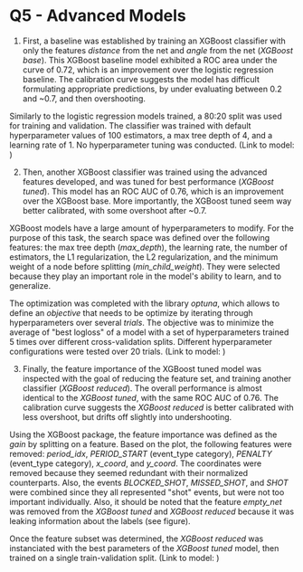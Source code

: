 # Q5 - Advanced Models

1. First, a baseline was established by training an XGBoost classifier with only the features *distance* from the net and *angle* from the net (*XGBoost base*). This XGBoost baseline model exhibited a ROC area under the curve of 0.72, which is an improvement over the logistic regression baseline. The calibration curve suggests the model has difficult formulating appropriate predictions, by under evaluating between 0.2 and ~0.7, and then overshooting.

Similarly to the logistic regression models trained, a 80:20 split was used for training and validation. The classifier was trained with default hyperparameter values of 100 estimators, a max tree depth of 4, and a learning rate of 1. No hyperparameter tuning was conducted. (Link to model: )

2. Then, another XGBoost classifier was trained using the advanced features developed, and was tuned for best performance (*XGBoost tuned*). This model has an ROC AUC of 0.76, which is an improvement over the XGBoost base. More importantly, the XGBoost tuned seem way better calibrated, with some overshoot after ~0.7.

XGBoost models have a large amount of hyperparameters to modify. For the purpose of this task, the search space was defined over the following features: the max tree depth (*max_depth*), the learning rate, the number of estimators, the L1 regularization, the L2 regularization, and the minimum weight of a node before splitting (*min_child_weight*). They were selected because they play an important role in the model's ability to learn, and to generalize.

The optimization was completed with the library *optuna*, which allows to define an *objective* that needs to be optimize by iterating through hyperparameters over several *trials*. The objective was to minimize the average of "best logloss" of a model with a set of hyperparameters trained 5 times over different cross-validation splits. Different hyperparameter configurations were tested over 20 trials. (Link to model: )

3. Finally, the feature importance of the XGBoost tuned model was inspected with the goal of reducing the feature set, and training another classifier (*XGBoost reduced*). The overall performance is almost identical to the *XGBoost tuned*, with the same ROC AUC of 0.76. The calibration curve suggests the *XGBoost reduced* is better calibrated with less overshoot, but drifts off slightly into undershooting.

Using the XGBoost package, the feature importance was defined as the *gain* by splitting on a feature. Based on the plot, the following features were removed: *period_idx*, *PERIOD_START* (event_type category), *PENALTY* (event_type category), *x_coord*, and *y_coord*. The coordinates were removed because they seemed redundant with their normalized counterparts. Also, the events *BLOCKED_SHOT*, *MISSED_SHOT*, and *SHOT* were combined since they all represented "shot" events, but were not too important individually. Also, it should be noted that the feature *empty_net* was removed from the *XGBoost tuned* and *XGBoost reduced* because it was leaking information about the labels (see figure).

Once the feature subset was determined, the *XGBoost reduced* was instanciated with the best parameters of the *XGBoost tuned* model, then trained on a single train-validation split. (Link to model: )



